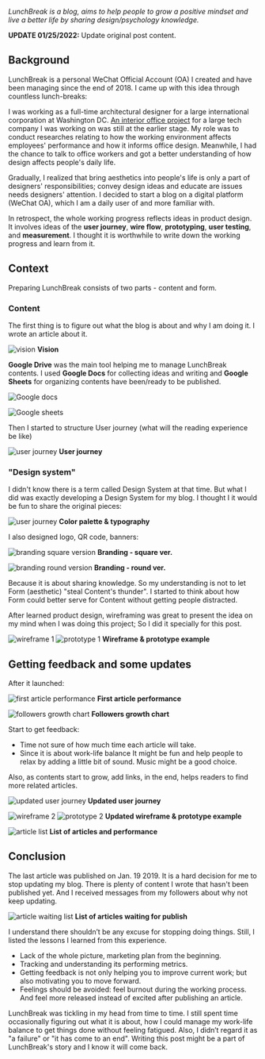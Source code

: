 _LunchBreak is a blog, aims to help people to grow a positive mindset and live a better life by sharing design/psychology knowledge._

**UPDATE 01/25/2022:** Update original post content.

## Background

LunchBreak is a personal WeChat Official Account (OA) I created and have been managing since the end of 2018. I came up with this idea through countless lunch-breaks:

I was working as a full-time architectural designer for a large international corporation at Washington DC. [An interior office project](www.howiework.com/posts/anti-office) for a large tech company I was working on was still at the earlier stage. My role was to conduct researches relating to how the working environment affects employees' performance and how it informs office design. Meanwhile, I had the chance to talk to office workers and got a better understanding of how design affects people's daily life.

Gradually, I realized that bring aesthetics into people's life is only a part of designers' responsibilities; convey design ideas and educate are issues needs designers' attention. I decided to start a blog on a digital platform (WeChat OA), which I am a daily user of and more familiar with.

In retrospect, the whole working progress reflects ideas in product design. It involves ideas of the **user journey**, **wire flow**, **prototyping**, **user testing**, and **measurement**. I thought it is worthwhile to write down the working progress and learn from it.

## Context

Preparing LunchBreak consists of two parts - content and form.

### Content

The first thing is to figure out what the blog is about and why I am doing it. I wrote an article about it.

![vision](../../howiework/assets/post/image/lunch-break/vision.webp)
**Vision**

**Google Drive** was the main tool helping me to manage LunchBreak contents.
I used **Google Docs** for collecting ideas and writing and **Google Sheets** for organizing contents have been/ready to be published.

![Google docs](../../howiework/assets/post/image/lunch-break/Google-docs.webp)

![Google sheets](../../howiework/assets/post/image/lunch-break/Google-sheets.webp)

Then I started to structure User journey (what will the reading experience be like)

![user journey](../../howiework/assets/post/image/lunch-break/user-journey.png)
**User journey**

### "Design system"

I didn't know there is a term called Design System at that time. But what I did was exactly developing a Design System for my blog. I thought I it would be fun to share the original pieces:

![user journey](../../howiework/assets/post/image/lunch-break/color-typo.webp)
**Color palette & typography**

I also designed logo, QR code, banners:

![branding square version](../../howiework/assets/post/image/lunch-break/branding-square.webp)
**Branding - square ver.**

![branding round version](../../howiework/assets/post/image/lunch-break/branding-round.webp)
**Branding - round ver.**

Because it is about sharing knowledge. So my understanding is not to let Form (aesthetic) "steal Content's thunder".
I started to think about how Form could better serve for Content without getting people distracted.

After learned product design, wireframing was great to present the idea on my mind when I was doing this project; So I did it specially for this post.

![wireframe 1](../../howiework/assets/post/image/lunch-break/wireframe-1.gif)
![prototype 1](../../howiework/assets/post/image/lunch-break/prototype-1.gif)
**Wireframe & prototype example**

## Getting feedback and some updates

After it launched:

![first article performance](../../howiework/assets/post/image/lunch-break/first-article-performance.webp)
**First article performance**

![followers growth chart](../../howiework/assets/post/image/lunch-break/followers-growth-chart.webp)
**Followers growth chart**

Start to get feedback:

- Time not sure of how much time each article will take.
- Since it is about work-life balance It might be fun and help people to relax by adding a little bit of sound. Music might be a good choice.

Also, as contents start to grow, add links, in the end, helps readers to find more related articles.

![updated user journey](../../howiework/assets/post/image/lunch-break/updated-user-journey.png)
**Updated user journey**

![wireframe 2](../../howiework/assets/post/image/lunch-break/wireframe-2.gif)
![prototype 2](../../howiework/assets/post/image/lunch-break/prototype-2.gif)
**Updated wireframe & prototype example**

![article list](../../howiework/assets/post/image/lunch-break/article-list.webp)
**List of articles and performance**

## Conclusion

The last article was published on Jan. 19 2019. It is a hard decision for me to stop updating my blog. There is plenty of content I wrote that hasn't been published yet. And I received messages from my followers about why not keep updating.

![article waiting list](../../howiework/assets/post/image/lunch-break/article-waiting-list.webp)
**List of articles waiting for publish**

I understand there shouldn’t be any excuse for stopping doing things. Still, I listed the lessons I learned from this experience.

- Lack of the whole picture, marketing plan from the beginning.
- Tracking and understanding its performing metrics.
- Getting feedback is not only helping you to improve current work; but also motivating you to move forward.
- Feelings should be avoided: feel burnout during the working process. And feel more released instead of excited after publishing an article.

LunchBreak was tickling in my head from time to time. I still spent time occasionally figuring out what it is about, how I could manage my work-life balance to get things done without feeling fatigued. Also, I didn’t regard it as "a failure" or "it has come to an end". Writing this post might be a part of LunchBreak's story and I know it will come back.

